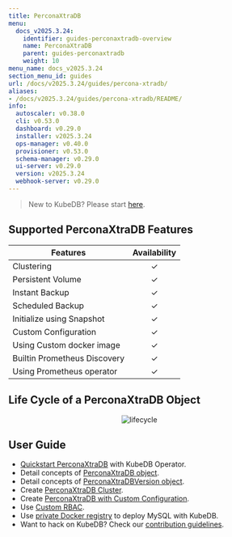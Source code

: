 ```yaml
---
title: PerconaXtraDB
menu:
  docs_v2025.3.24:
    identifier: guides-perconaxtradb-overview
    name: PerconaXtraDB
    parent: guides-perconaxtradb
    weight: 10
menu_name: docs_v2025.3.24
section_menu_id: guides
url: /docs/v2025.3.24/guides/percona-xtradb/
aliases:
- /docs/v2025.3.24/guides/percona-xtradb/README/
info:
  autoscaler: v0.38.0
  cli: v0.53.0
  dashboard: v0.29.0
  installer: v2025.3.24
  ops-manager: v0.40.0
  provisioner: v0.53.0
  schema-manager: v0.29.0
  ui-server: v0.29.0
  version: v2025.3.24
  webhook-server: v0.29.0
---
```


> New to KubeDB? Please start [here](/docs/v2025.3.24/README).

## Supported PerconaXtraDB Features

| Features                     | Availability |
|------------------------------|:------------:|
| Clustering                   |   &#10003;   |
| Persistent Volume            |   &#10003;   |
| Instant Backup               |   &#10003;   |
| Scheduled Backup             |   &#10003;   |
| Initialize using Snapshot    |   &#10003;   |
| Custom Configuration         |   &#10003;   |
| Using Custom docker image    |   &#10003;   |
| Builtin Prometheus Discovery |   &#10003;   |
| Using Prometheus operator    |   &#10003;   |

## Life Cycle of a PerconaXtraDB Object

<p align="center">
  <img alt="lifecycle"  src="/docs/v2025.3.24/guides/percona-xtradb/images/perconaxtradb-lifecycle.svg" >
</p>

## User Guide

- [Quickstart PerconaXtraDB](/docs/v2025.3.24/guides/percona-xtradb/quickstart/overview) with KubeDB Operator.
- Detail concepts of [PerconaXtraDB object](/docs/v2025.3.24/guides/percona-xtradb/concepts/perconaxtradb).
- Detail concepts of [PerconaXtraDBVersion object](/docs/v2025.3.24/guides/percona-xtradb/concepts/perconaxtradb-version).
- Create [PerconaXtraDB Cluster](/docs/v2025.3.24/guides/percona-xtradb/clustering/galera-cluster).
- Create [PerconaXtraDB with Custom Configuration](/docs/v2025.3.24/guides/percona-xtradb/configuration/using-config-file).
- Use [Custom RBAC](/docs/v2025.3.24/guides/percona-xtradb/custom-rbac/using-custom-rbac).
- Use [private Docker registry](/docs/v2025.3.24/guides/percona-xtradb/private-registry/quickstart) to deploy MySQL with KubeDB.
- Want to hack on KubeDB? Check our [contribution guidelines](/docs/v2025.3.24/CONTRIBUTING).
